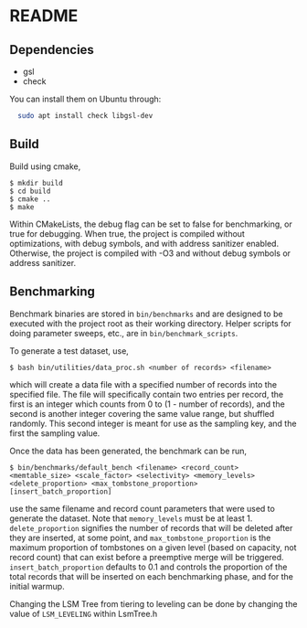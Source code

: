 README
===========

Dependencies
-------------

- gsl
- check

You can install them on Ubuntu through:

```bash
  sudo apt install check libgsl-dev
```

Build
------------

Build using cmake,
```
$ mkdir build
$ cd build
$ cmake ..
$ make
```

Within CMakeLists, the debug flag can be set to false for benchmarking, or true
for debugging. When true, the project is compiled without optimizations, with
debug symbols, and with address sanitizer enabled. Otherwise, the project is
compiled with -O3 and without debug symbols or address sanitizer.

Benchmarking
---------

Benchmark binaries are stored in `bin/benchmarks` and are designed to be
executed with the project root as their working directory. Helper scripts for
doing parameter sweeps, etc., are in `bin/benchmark_scripts`.

To generate a test dataset, use,
```
$ bash bin/utilities/data_proc.sh <number of records> <filename>
```
which will create a data file with a specified number of records into the
specified file. The file will specifically contain two entries per record, the
first is an integer which counts from 0 to (1 - number of records), and the
second is another integer covering the same value range, but shuffled randomly.
This second integer is meant for use as the sampling key, and the first the
sampling value.

Once the data has been generated, the benchmark can be run,
```
$ bin/benchmarks/default_bench <filename> <record_count> <memtable_size> <scale_factor> <selectivity> <memory_levels> <delete_proportion> <max_tombstone_proportion> [insert_batch_proportion]
```
use the same filename and record count parameters that were used to generate
the dataset. Note that `memory_levels` must be at least 1. `delete_proportion`
signifies the number of records that will be deleted after they are inserted,
at some point, and `max_tombstone_proportion` is the maximum proportion of
tombstones on a given level (based on capacity, not record count) that can
exist before a preemptive merge will be triggered. `insert_batch_proportion`
defaults to 0.1 and controls the proportion of the total records that will
be inserted on each benchmarking phase, and for the initial warmup.

Changing the LSM Tree from tiering to leveling can be done by changing the
value of `LSM_LEVELING` within LsmTree.h
